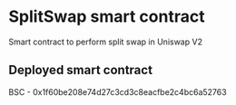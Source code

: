 # SplitSwap smart contract

Smart contract to perform split swap in Uniswap V2

## Deployed smart contract
BSC - 0x1f60be208e74d27c3cd3c8eacfbe2c4bc6a52763